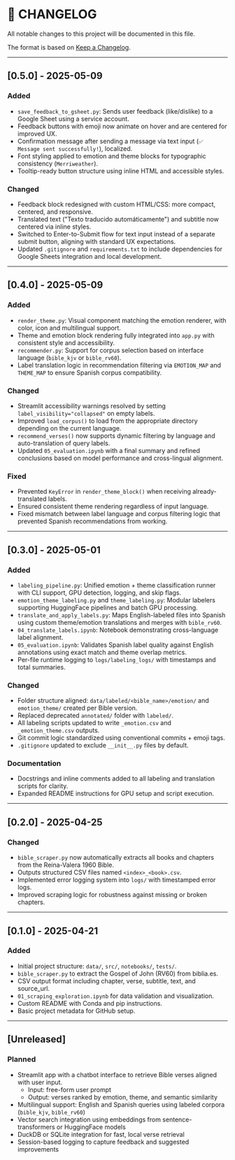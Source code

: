 # 📜 CHANGELOG

All notable changes to this project will be documented in this file.

The format is based on [Keep a Changelog](https://keepachangelog.com/en/1.0.0/).

---

## [0.5.0] - 2025-05-09

### Added
- `save_feedback_to_gsheet.py`: Sends user feedback (like/dislike) to a Google Sheet using a service account.
- Feedback buttons with emoji now animate on hover and are centered for improved UX.
- Confirmation message after sending a message via text input (`✅ Message sent successfully!`), localized.
- Font styling applied to emotion and theme blocks for typographic consistency (`Merriweather`).
- Tooltip-ready button structure using inline HTML and accessible styles.

### Changed
- Feedback block redesigned with custom HTML/CSS: more compact, centered, and responsive.
- Translated text ("Texto traducido automáticamente") and subtitle now centered via inline styles.
- Switched to Enter-to-Submit flow for text input instead of a separate submit button, aligning with standard UX expectations.
- Updated `.gitignore` and `requirements.txt` to include dependencies for Google Sheets integration and local development.

---

## [0.4.0] - 2025-05-09

### Added
- `render_theme.py`: Visual component matching the emotion renderer, with color, icon and multilingual support.
- Theme and emotion block rendering fully integrated into `app.py` with consistent style and accessibility.
- `recommender.py`: Support for corpus selection based on interface language (`bible_kjv` or `bible_rv60`).
- Label translation logic in recommendation filtering via `EMOTION_MAP` and `THEME_MAP` to ensure Spanish corpus compatibility.

### Changed
- Streamlit accessibility warnings resolved by setting `label_visibility="collapsed"` on empty labels.
- Improved `load_corpus()` to load from the appropriate directory depending on the current language.
- `recommend_verses()` now supports dynamic filtering by language and auto-translation of query labels.
- Updated `05_evaluation.ipynb` with a final summary and refined conclusions based on model performance and cross-lingual alignment.

### Fixed
- Prevented `KeyError` in `render_theme_block()` when receiving already-translated labels.
- Ensured consistent theme rendering regardless of input language.
- Fixed mismatch between label language and corpus filtering logic that prevented Spanish recommendations from working.

---

## [0.3.0] - 2025-05-01

### Added
- `labeling_pipeline.py`: Unified emotion + theme classification runner with CLI support, GPU detection, logging, and skip flags.
- `emotion_theme_labeling.py` and `theme_labeling.py`: Modular labelers supporting HuggingFace pipelines and batch GPU processing.
- `translate_and_apply_labels.py`: Maps English-labeled files into Spanish using custom theme/emotion translations and merges with `bible_rv60`.
- `04_translate_labels.ipynb`: Notebook demonstrating cross-language label alignment.
- `05_evaluation.ipynb`: Validates Spanish label quality against English annotations using exact match and theme overlap metrics.
- Per-file runtime logging to `logs/labeling_logs/` with timestamps and total summaries.

### Changed
- Folder structure aligned: `data/labeled/<bible_name>/emotion/` and `emotion_theme/` created per Bible version.
- Replaced deprecated `annotated/` folder with `labeled/`.
- All labeling scripts updated to write `_emotion.csv` and `_emotion_theme.csv` outputs.
- Git commit logic standardized using conventional commits + emoji tags.
- `.gitignore` updated to exclude `__init__.py` files by default.

### Documentation
- Docstrings and inline comments added to all labeling and translation scripts for clarity.
- Expanded README instructions for GPU setup and script execution.

---

## [0.2.0] - 2025-04-25
### Changed
- `bible_scraper.py` now automatically extracts all books and chapters from the Reina-Valera 1960 Bible.
- Outputs structured CSV files named `<index>_<book>.csv`.
- Implemented error logging system into `logs/` with timestamped error logs.
- Improved scraping logic for robustness against missing or broken chapters.

---

## [0.1.0] - 2025-04-21
### Added
- Initial project structure: `data/`, `src/`, `notebooks/`, `tests/`.
- `bible_scraper.py` to extract the Gospel of John (RV60) from biblia.es.
- CSV output format including chapter, verse, subtitle, text, and source_url.
- `01_scraping_exploration.ipynb` for data validation and visualization.
- Custom README with Conda and pip instructions.
- Basic project metadata for GitHub setup.

---

## [Unreleased]
### Planned
- Streamlit app with a chatbot interface to retrieve Bible verses aligned with user input.
  - Input: free-form user prompt
  - Output: verses ranked by emotion, theme, and semantic similarity
- Multilingual support: English and Spanish queries using labeled corpora (`bible_kjv`, `bible_rv60`)
- Vector search integration using embeddings from sentence-transformers or HuggingFace models
- DuckDB or SQLite integration for fast, local verse retrieval
- Session-based logging to capture feedback and suggested improvements

